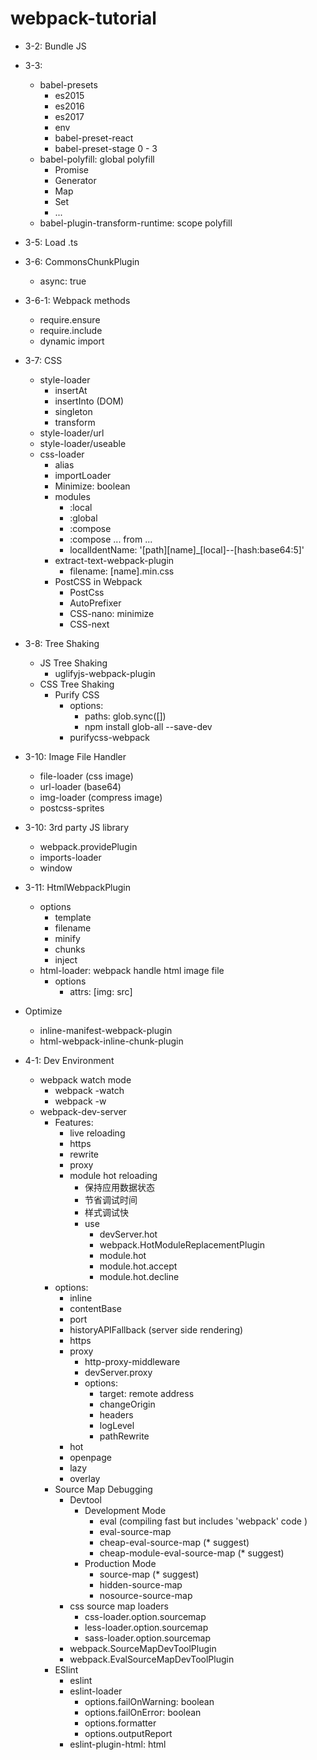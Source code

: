 # webpack-tutorial
+ 3-2: Bundle JS
+ 3-3:
  + babel-presets
    + es2015
    + es2016
    + es2017
    + env
    + babel-preset-react
    + babel-preset-stage 0 - 3
  + babel-polyfill: global polyfill
    + Promise
    + Generator
    + Map
    + Set
    + ...
  + babel-plugin-transform-runtime: scope polyfill
+ 3-5: Load .ts
+ 3-6: CommonsChunkPlugin
  + async: true
+ 3-6-1: Webpack methods
  + require.ensure
  + require.include
  + dynamic import
+ 3-7: CSS
  + style-loader
    + insertAt
    + insertInto (DOM)
    + singleton
    + transform
  + style-loader/url
  + style-loader/useable
  + css-loader
    + alias
    + importLoader
    + Minimize: boolean
    + modules
      + :local
      + :global
      + :compose
      + :compose ... from ...
      + localIdentName: '[path][name]_[local]--[hash:base64:5]'
    + extract-text-webpack-plugin
      + filename: [name].min.css
    + PostCSS in Webpack
      + PostCss
      + AutoPrefixer
      + CSS-nano: minimize
      + CSS-next
+ 3-8: Tree Shaking
  + JS Tree Shaking
    + uglifyjs-webpack-plugin
  + CSS Tree Shaking
    + Purify CSS
      + options: 
        + paths: glob.sync([])
        + npm install glob-all --save-dev
      + purifycss-webpack
+ 3-10: Image File Handler
  + file-loader (css image)
  + url-loader (base64)
  + img-loader (compress image)
  + postcss-sprites
+ 3-10: 3rd party JS library
  + webpack.providePlugin
  + imports-loader
  + window
+ 3-11: HtmlWebpackPlugin
  + options
    + template
    + filename
    + minify
    + chunks
    + inject
  + html-loader: webpack handle html image file
    + options
      + attrs: [img: src]
+ Optimize
  + inline-manifest-webpack-plugin
  + html-webpack-inline-chunk-plugin

+ 4-1: Dev Environment
  + webpack watch mode
    + webpack -watch
    + webpack -w
  + webpack-dev-server
    + Features:
      + live reloading
      + https
      + rewrite
      + proxy
      + module hot reloading
        + 保持应用数据状态
        + 节省调试时间
        + 样式调试快
        + use
          + devServer.hot
          + webpack.HotModuleReplacementPlugin
          + module.hot
          + module.hot.accept
          + module.hot.decline
    + options: 
      + inline
      + contentBase
      + port
      + historyAPIFallback (server side rendering)
      + https
      + proxy
        + http-proxy-middleware
        + devServer.proxy
        + options:
          + target: remote address
          + changeOrigin
          + headers
          + logLevel
          + pathRewrite 
      + hot
      + openpage
      + lazy
      + overlay
    + Source Map Debugging
      + Devtool
        + Development Mode
          + eval (compiling fast but includes 'webpack' code )
          + eval-source-map
          + cheap-eval-source-map (* suggest)
          + cheap-module-eval-source-map (* suggest)
        + Production Mode
          + source-map (* suggest)
          + hidden-source-map
          + nosource-source-map
      + css source map loaders
        + css-loader.option.sourcemap
        + less-loader.option.sourcemap
        + sass-loader.option.sourcemap
      + webpack.SourceMapDevToolPlugin
      + webpack.EvalSourceMapDevToolPlugin
    + ESlint
      + eslint
      + eslint-loader
        + options.failOnWarning: boolean
        + options.failOnError: boolean
        + options.formatter
        + options.outputReport
      + eslint-plugin-html: html <script> tag
      + eslint-friendly-formatter: error / warning output format
      + usage:
        + webpack config
        + .eslintrc.*
        + package.json => eslintConfig
      + standard: https://standardjs.com
        + eslint-config-standard
        + eslint-plugin-promise
        + eslint-plugin-standard
        + eslint-plugin-import
        + eslint-plugin-node
        + eslint-config-xxx (airbnb)
  + express + webpack-dev-middleware

+ 4-3: 生产环境与开发环境
  + 开发环境
    + 模块热更新
    + sourceMap
    + 接口代理
    + 代码规范检查
  + 生产环境
    + 提取公用代码
    + 压缩混淆
    + 文件压缩 或 Base64 编码
    + Tree Shaking 去除无用代码
  + 共同点
    + 同样入口
    + 同样的代码处理
    + 同样的解析配置
  + webpack-merge
    + webpack.dev.conf.js
    + webpack.prod.conf.js
+ 4-4: webpack.common.conf.js
  + express or Kao
  + webpack-dev-middleware
  + webpack-hot-middleware
  + http-proxy-middleware
  + connect-history-api-proxy
  + opn: open browser
+ 5-1: Analyse
  + Official Analyse Tool
    + webpack --profile --json > stats.json
    + webpack --profile --json | Out-file 'stats.json' -Encoding OEM
    + http://webpack.github.com/analyse
  + webpack-bundle-analyzer
    + Usage
      + BundleAnalyzerPlugin
      + webpack-bundle-analyzer stats.json
+ 5-2: 优化打包速度
  + 1.1: 分开 vendor 和 app
  + 1.2: DllPlugin
  + 1.3: DllReferencePlugin
  + 2: uglifyJsPlugin
    + 'parallel' options
  + 3.1: HappyPack (apply to loaders, serial => parallel)
  + 3.2: HappyPack.ThreadPool
  + 4: babel-loader
   + options.cacheDirectory
   + include
   + exclude
  + 5: 其他
    + 减少resolve
    + Devtool: 去除sourceMap
    + cache-loader
    + Upgrade node
    + Upgrade webpack
  + 5-3: 长缓存优化 ( long time caching )
    + split 'vendor'
    + extract manifest (webpack runtime)
    + NamedChunksPlugin
    + NamedModulesPlugin
    + Dynamic module name
  + 5-4: 多页面
    + 多入口 Entry
    + 多页面 Html
    + 每个页面有不同的 Chunk
    + 每个页面不同的参数
    + 多配置
      + 多页面对应多个webpack.config.js)
      + 同样也可以多页面共享单份配置文件
      + webpack 3.1.0
      + parallel-webpack 并行打包提高速度
      + 缺点: 多页面多配置不能提取和共享公用代码
    + 单配置
      + 共享各Entry之间的公用代码
      + 缺点: 
        + 打包速度慢
        + 输入内容复杂
+ 6: Vue and Webpack
  + vue-cli
    + npm install vue-cli -g
    + vue --help
    + vue list
      + vue templates
        + simple
        + webpack
        + webpack-simple
        + browserify
        + browserify-simple
    + vue init <template name> <project name>
    + vue init <git repo> <project name>
  + 6-1: vue webpack
    + 项目结构
    + 基本命令
    + 开发配置
    + 工具配置 (babel, eslint...)
    + 其他
  + 6-2: React and Webpack
    + 官方脚手架: 
      + create-react-app
      + react-scripts
        + npm install create-react-app -g
        + npx create-react-app my-project (npm 5.2+)
        + create-react-app my-project (npm 5.2-)
    + 官房脚本
      + npm start
      + npm test
      + npm run build
      + npm run eject
    + 官方提供
      + 支持 es6, jsx
      + 支持 动态import
      + 支持 fetch (polyfill)
      + 支持 proxy
      + 支持 postcss
      + 支持 eslint
      + 支持 unit test
      + 不支持 React hot-reloading * 需要额外配置
      + 不支持 CSS 预处理 (less or sass)
    + 自定义配置
    + 项目结构